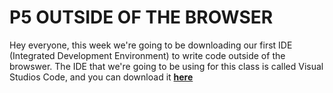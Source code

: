# P5 OUTSIDE OF THE BROWSER
Hey everyone, this week we're going to be downloading our first IDE (Integrated Development Environment) to write code outside of the browswer. The IDE that we're going to be using for this class is called Visual Studios Code, and you can download it **[here](https://code.visualstudio.com/Download)**
